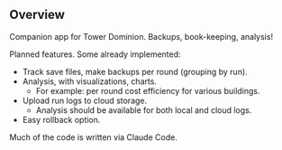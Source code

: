 ## Overview

Companion app for Tower Dominion. Backups, book-keeping, analysis!

Planned features. Some already implemented:

* Track save files, make backups per round (grouping by run).
* Analysis, with visualizations, charts.
  * For example: per round cost efficiency for various buildings.
* Upload run logs to cloud storage.
  * Analysis should be available for both local and cloud logs.
* Easy rollback option.

Much of the code is written via Claude Code.
